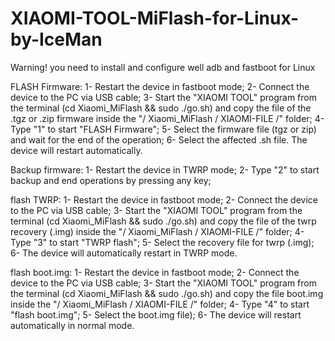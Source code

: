 # XIAOMI-TOOL-MiFlash-for-Linux-by-IceMan
Warning! you need to install and configure well adb and fastboot for Linux

FLASH Firmware:
1- Restart the device in fastboot mode;
2- Connect the device to the PC via USB cable;
3- Start the "XIAOMI TOOL" program from the terminal (cd Xiaomi_MiFlash && sudo ./go.sh) and copy the file
   of the .tgz or .zip firmware inside the "/ Xiaomi_MiFlash / XIAOMI-FILE /" folder;
4- Type "1" to start "FLASH Firmware";
5- Select the firmware file (tgz or zip) and wait for the end of the operation;
6- Select the affected .sh file. The device will restart automatically.

Backup firmware:
1- Restart the device in TWRP mode;
2- Type "2" to start backup and end operations by pressing any key;

flash TWRP:
1- Restart the device in fastboot mode;
2- Connect the device to the PC via USB cable;
3- Start the "XIAOMI TOOL" program from the terminal (cd Xiaomi_MiFlash && sudo ./go.sh) and copy the file
   of the twrp recovery (.img) inside the "/ Xiaomi_MiFlash / XIAOMI-FILE /" folder;
4- Type "3" to start "TWRP flash";
5- Select the recovery file for twrp (.img);
6- The device will automatically restart in TWRP mode.

flash boot.img:
1- Restart the device in fastboot mode;
2- Connect the device to the PC via USB cable;
3- Start the "XIAOMI TOOL" program from the terminal (cd Xiaomi_MiFlash && sudo ./go.sh) and copy the file
   boot.img inside the "/ Xiaomi_MiFlash / XIAOMI-FILE /" folder;
4- Type "4" to start "flash boot.img";
5- Select the boot.img file);
6- The device will restart automatically in normal mode.
